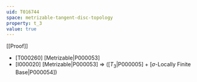 ```yaml
---
uid: T016744
space: metrizable-tangent-disc-topology
property: t_3
value: true
---
```

[[Proof]]

* [T000260] [Metrizable|P000053]
* [I000020] [Metrizable|P000053] => ([$T_3$|P000005] + [$\sigma$-Locally Finite Base|P000054])

